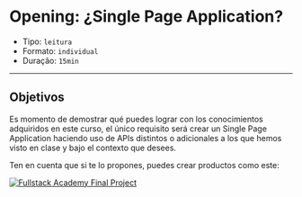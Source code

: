 # Opening: ¿Single Page Application?

- Tipo: `leitura`
- Formato: `individual`
- Duração: `15min`

***

## Objetivos

Es momento de demostrar qué puedes lograr con los conocimientos adquiridos en
este curso, el único requisito será crear un Single Page Application haciendo 
uso de APIs distintos o adicionales a los que hemos visto en clase y bajo el 
contexto que desees.

Ten en cuenta que si te lo propones, puedes crear productos como este:

[![Fullstack Academy Final Project](https://img.youtube.com/vi/uIoC2xaUXq8/0.jpg)](https://youtu.be/uIoC2xaUXq8)